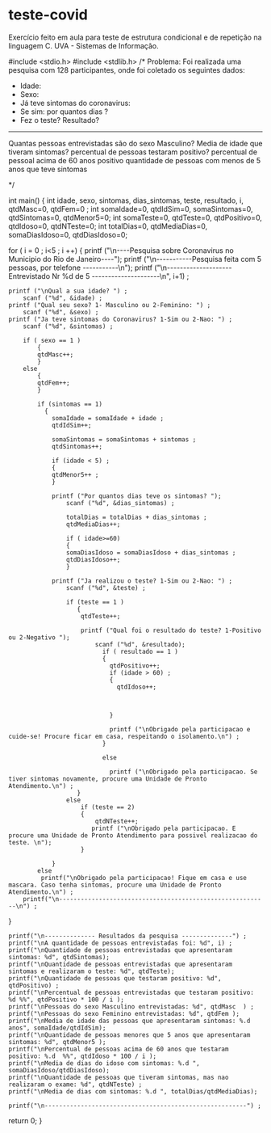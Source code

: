 # teste-covid
Exercício feito em aula para teste de estrutura condicional e de repetição na linguagem C. UVA - Sistemas de Informação.

#include <stdio.h>
#include <stdlib.h>
/* 
Problema: Foi realizada uma pesquisa com 128 participantes, 
onde foi coletado os seguintes dados:
- Idade:
- Sexo:
- Já teve sintomas do coronavirus:
- Se sim: por quantos dias ?
- Fez o teste?
Resultado? 
---------------------------
Quantas pessoas entrevistadas são do sexo Masculino?
Media de idade que tiveram sintomas?
percentual de pessoas testaram positivo?
percentual de pessoal acima de 60 anos positivo
quantidade de pessoas com menos de 5 anos que teve sintomas


*/


int main() 
{
	int idade, sexo, sintomas, dias_sintomas, teste, resultado, i, qtdMasc=0, qtdFem=0 ;
	int somaIdade=0, qtdIdSim=0, somaSintomas=0, qtdSintomas=0, qtdMenor5=0;
	int somaTeste=0, qtdTeste=0, qtdPositivo=0, qtdIdoso=0, qtdNTeste=0;
	int totalDias=0, qtdMediaDias=0, somaDiasIdoso=0, qtdDiasIdoso=0;
	
for ( i = 0 ; i<5 ; i ++)
{
	printf ("\n----Pesquisa sobre Coronavirus no Municipio do Rio de Janeiro----");
	printf ("\n-----------Pesquisa feita com 5 pessoas, por telefone -----------\n");
	printf ("\n-------------------- Entrevistado Nr %d de 5 ---------------------\n", i+1) ;
	
	printf ("\nQual a sua idade? ") ;
		scanf ("%d", &idade) ;
	printf ("Qual seu sexo? 1- Masculino ou 2-Feminino: ") ;
		scanf ("%d", &sexo) ;
	printf ("Ja teve sintomas do Coronavirus? 1-Sim ou 2-Nao: ") ;
		scanf ("%d", &sintomas) ;
		
		if ( sexo == 1 ) 
			{
			qtdMasc++;
			}
		else 
			{
			qtdFem++;
			}

	  		if (sintomas == 1) 
			  {
			  	somaIdade = somaIdade + idade ;
			  	qtdIdSim++;
			  	
			  	somaSintomas = somaSintomas + sintomas ;
				qtdSintomas++;
				
				if (idade < 5) ;
				{ 
				qtdMenor5++ ;
				} 
				 
	  			printf ("Por quantos dias teve os sintomas? ");
	  				scanf ("%d", &dias_sintomas) ;
	  				
					totalDias = totalDias + dias_sintomas ;	
					qtdMediaDias++;
					
					if ( idade>=60)
					{
					somaDiasIdoso = somaDiasIdoso + dias_sintomas ;
					qtdDiasIdoso++;
					}
	  				
	  			printf ("Ja realizou o teste? 1-Sim ou 2-Nao: ") ;
	  				scanf ("%d", &teste) ;
	  				
	  				if (teste == 1 )
					   {
					   	qtdTeste++;
					   	
						printf ("Qual foi o resultado do teste? 1-Positivo ou 2-Negativo ");
					  		scanf ("%d", &resultado);
							  if ( resultado == 1 )	
							  {
							  	qtdPositivo++;
							  	if (idade > 60) ;
							  	{ 
								  qtdIdoso++;
							  	
							  	
								  
								}
							  		
							  	printf ("\nObrigado pela participacao e cuide-se! Procure ficar em casa, respeitando o isolamento.\n") ;
							  }
						
							  else 
							  	
							  	printf ("\nObrigado pela participacao. Se tiver sintomas novamente, procure uma Unidade de Pronto Atendimento.\n") ;
					   }
					else
						if (teste == 2) 
						{
							qtdNTeste++;
						   printf ("\nObrigado pela participacao. E procure uma Unidade de Pronto Atendimento para possivel realizacao do teste. \n");
						}
					    		    
				}
	  		else
  			 printf("\nObrigado pela participacao! Fique em casa e use mascara. Caso tenha sintomas, procure uma Unidade de Pronto Atendimento.\n") ;
  		printf("\n----------------------------------------------------------\n") ;		

}	

	printf("\n-------------- Resultados da pesquisa --------------") ;
	printf("\nA quantidade de pessoas entrevistadas foi: %d", i) ;
	printf("\nQuantidade de pessoas entrevistadas que apresentaram sintomas: %d", qtdSintomas);
	printf("\nQuantidade de pessoas entrevistadas que apresentaram sintomas e realizaram o teste: %d", qtdTeste);
	printf("\nQuantidade de pessoas que testaram positivo: %d", qtdPositivo) ;
	printf("\nPercentual de pessoas entrevistadas que testaram positivo: %d %%", qtdPositivo * 100 / i );
	printf("\nPessoas do sexo Masculino entrevistadas: %d", qtdMasc  ) ;
	printf("\nPessoas do sexo Feminino entrevistadas: %d", qtdFem );
	printf("\nMedia de idade das pessoas que apresentaram sintomas: %.d anos", somaIdade/qtdIdSim);  
	printf("\nQuantidade de pessoas menores que 5 anos que apresentaram sintomas: %d", qtdMenor5 );
	printf("\nPercentual de pessoas acima de 60 anos que testaram positivo: %.d  %%", qtdIdoso * 100 / i );
	printf("\nMedia de dias do idoso com sintomas: %.d ", somaDiasIdoso/qtdDiasIdoso);
	printf("\nQuantidade de pessoas que tiveram sintomas, mas nao realizaram o exame: %d", qtdNTeste) ;
	printf("\nMedia de dias com sintomas: %.d ", totalDias/qtdMediaDias);  

	printf("\n--------------------------------------------------------") ;
	


return 0;
}
